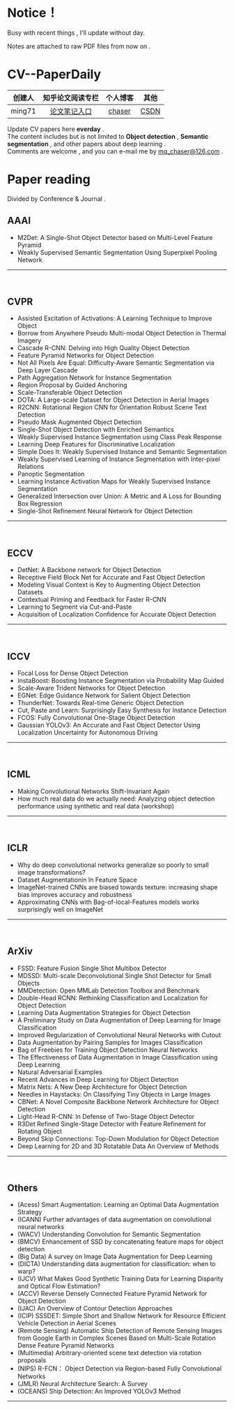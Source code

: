 
# Notice！  
Busy with recent things , I'll update without day.

Notes are attached to raw PDF files  from now on . 


# CV--PaperDaily  
| 创建人 |                       知乎论文阅读专栏                       |              个人博客               | 其他                                     |
| :----: | :----------------------------------------------------------: | :---------------------------------: | ---------------------------------------- |
| ming71 | [论文笔记入口](https://zhuanlan.zhihu.com/c_1113860303082704896) | [chaser](https://ming71.github.io/) | [CSDN](https://blog.csdn.net/mingqi1996) |



Update CV papers here **everday** .<br>
The content includes but is not limited to **Object detection** , **Semantic segmentation** , and other papers about deep learning .  <br>Comments are welcome , and you can e-mail me by <u>mq_chaser@126.com</u> .

# Paper reading 

Divided by Conference & Journal .  

## AAAI 
* M2Det: A Single-Shot Object Detector based on Multi-Level Feature Pyramid  
* Weakly Supervised Semantic Segmentation Using Superpixel Pooling Network  

<hr />
<br>

## CVPR
* Assisted Excitation of Activations: A Learning Technique to Improve Object    
* Borrow from Anywhere Pseudo Multi-modal Object Detection in Thermal Imagery  
* Cascade R-CNN: Delving into High Quality Object Detection   
* Feature Pyramid Networks for Object Detection   
* Not All Pixels Are Equal: Difficulty-Aware Semantic Segmentation via Deep Layer Cascade    
* Path Aggregation Network for Instance Segmentation  
* Region Proposal by Guided Anchoring    
* Scale-Transferable Object Detection 
* DOTA: A Large-scale Dataset for Object Detection in Aerial Images
* R2CNN: Rotational Region CNN for Orientation Robust Scene Text Detection
* Pseudo Mask Augmented Object Detection
* Single-Shot Object Detection with Enriched Semantics
* Weakly Supervised Instance Segmentation using Class Peak Response  
* Learning Deep Features for Discriminative Localization  
* Simple Does It: Weakly Supervised Instance and Semantic Segmentation  
* Weakly Supervised Learning of Instance Segmentation with Inter-pixel Relations  
* Panoptic Segmentation   
* Learning Instance Activation Maps for Weakly Supervised Instance Segmentation  
* Generalized Intersection over Union: A Metric and A Loss for Bounding Box Regression    
* Single-Shot Refinement Neural Network for Object Detection  
<hr />
<br>

## ECCV
* DetNet: A Backbone network for Object Detection  
* Receptive Field Block Net for Accurate and Fast Object Detection  
* Modeling Visual Context is Key to Augmenting Object Detection Datasets  
* Contextual Priming and Feedback for Faster R-CNN  
* Learning to Segment via Cut-and-Paste   
* Acquisition of Localization Confidence for Accurate Object Detection
<hr />
<br>

## ICCV  
* Focal Loss for Dense Object Detection   
* InstaBoost: Boosting Instance Segmentation via Probability Map Guided  
* Scale-Aware Trident Networks for Object Detection  
* EGNet: Edge Guidance Network for Salient Object Detection  
* ThunderNet: Towards Real-time Generic Object Detection  
* Cut, Paste and Learn: Surprisingly Easy Synthesis for Instance Detection  
* FCOS: Fully Convolutional One-Stage Object Detection    
* Gaussian YOLOv3: An Accurate and Fast Object Detector Using Localization Uncertainty for Autonomous Driving  
<hr />
<br>

## ICML  
* Making Convolutional Networks Shift-Invariant Again     
* How much real data do we actually need: Analyzing object detection performance
  using synthetic and real data (workshop)
<hr />
<br>

## ICLR  
* Why do deep convolutional networks generalize so poorly to small image transformations?   
* Dataset Augmentationin In Feature Space
* ImageNet-trained CNNs are biased towards texture: increasing shape bias improves accuracy and robustness  
* Approximating CNNs with Bag-of-local-Features models works surprisingly well on ImageNet  
<hr />
<br>

## ArXiv   
* FSSD: Feature Fusion Single Shot Multibox Detector   
* MDSSD: Multi-scale Deconvolutional Single Shot Detector for Small Objects       
* MMDetection: Open MMLab Detection Toolbox and Benchmark  
* Double-Head RCNN: Rethinking Classification and Localization for Object Detection  
* Learning Data Augmentation Strategies for Object Detection  
* A Preliminary Study on Data Augmentation of Deep Learning for Image Classification  
* Improved Regularization of Convolutional Neural Networks with Cutout
* Data Augmentation by Pairing Samples for Images Classification
* Bag of Freebies for Training Object Detection Neural Networks
* The Effectiveness of Data Augmentation in Image Classification using Deep Learning
* Natural Adversarial Examples
* Recent Advances in Deep Learning for Object Detection
* Matrix Nets: A New Deep Architecture for Object Detection
* Needles in Haystacks: On Classifying Tiny Objects in Large Images  
* CBNet: A Novel Composite Backbone Network Architecture for Object Detection
* Light-Head R-CNN: In Defense of Two-Stage Object Detector  
* R3Det Refined Single-Stage Detector with Feature Refinement for Rotating Object  
* Beyond Skip Connections: Top-Down Modulation for Object Detection    
* Deep Learning for 2D and 3D Rotatable Data An Overview of Methods  
<hr />
<br>

## Others  
* (Acess)  Smart Augmentation: Learning an Optimal Data Augmentation Strategy
* (ICANN)  Further advantages of data augmentation on convolutional neural networks 
* (WACV)  Understanding Convolution for Semantic Segmentation
* (BMCV)  Enhancement of SSD by concatenating feature maps for object detection 
* (Big Data)  A survey on Image Data Augmentation for Deep Learning 
* (DICTA)  Understanding data augmentation for classification: when to warp?
* (IJCV)  What Makes Good Synthetic Training Data for Learning Disparity and Optical
  Flow Estimation?
* (ACCV)  Reverse Densely Connected Feature Pyramid Network for Object Detection   
* (IJAC)  An Overview of Contour Detection Approaches   
* (ICIP)   SSSDET: Simple Short and Shallow Network for Resource Efficient Vehicle Detection in Aerial Scenes
* (Remote Sensing)  Automatic Ship Detection of Remote Sensing Images from Google Earth in Complex Scenes Based on Multi-Scale Rotation Dense Feature Pyramid Networks
* (Multimedia)  Arbitrary-oriented scene text detection via rotation proposals  
* (NIPS)  R-FCN： Object Detection via Region-based Fully Convolutional Networks  
* (JMLR)  Neural Architecture Search: A Survey
* (OCEANS)  Ship Detection: An Improved YOLOv3 Method
<hr />
<!-- 
## 笔记效果
Written by markdown .Displayed as follow :
![](http://chaserblog.test.upcdn.net/blogs/paper/paperdaily_readme.png) -->